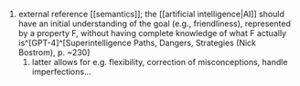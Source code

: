 1. external reference [[semantics]]; the [[artificial intelligence|AI]] should have an initial understanding of the goal (e.g., friendliness), represented by a property F, without having complete knowledge of what F actually is^[GPT-4]^[Superintelligence Paths, Dangers, Strategies (Nick Bostrom), p. ~230]
	1. latter allows for e.g. flexibility, correction of misconceptions, handle imperfections...